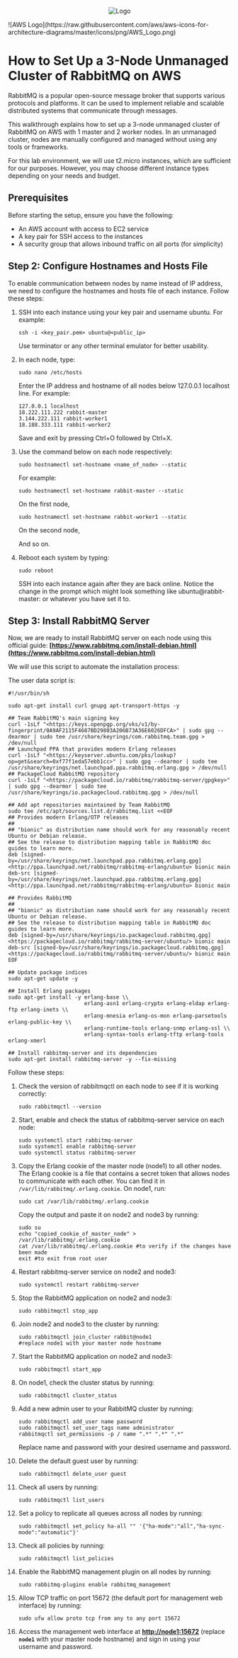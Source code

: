 <p align="center">
  <img src="./rabbitmq_logo_strap.png" alt="Logo">
</p>
![AWS Logo](https://raw.githubusercontent.com/aws/aws-icons-for-architecture-diagrams/master/icons/png/AWS_Logo.png)

<link rel="stylesheet" type="text/css" href="./style.css">



# **How to Set Up a 3-Node Unmanaged Cluster of RabbitMQ on AWS**

RabbitMQ is a popular open-source message broker that supports various protocols and platforms. It can be used to implement reliable and scalable distributed systems that communicate through messages.

This walkthrough explains how to set up a 3-node unmanaged cluster of RabbitMQ on AWS with 1 master and 2 worker nodes. In an unmanaged cluster, nodes are manually configured and managed without using any tools or frameworks.

For this lab environment, we will use t2.micro instances, which are sufficient for our purposes. However, you may choose different instance types depending on your needs and budget.

## **Prerequisites**

Before starting the setup, ensure you have the following:

- An AWS account with access to EC2 service
- A key pair for SSH access to the instances
- A security group that allows inbound traffic on all ports (for simplicity)

## **Step 2: Configure Hostnames and Hosts File**

To enable communication between nodes by name instead of IP address, we need to configure the hostnames and hosts file of each instance. Follow these steps:

1. SSH into each instance using your key pair and username ubuntu. For example:
    
    ```
    ssh -i <key_pair.pem> ubuntu@<public_ip>
    
    ```
    
    Use terminator or any other terminal emulator for better usability.
    
2. In each node, type:
    
    ```
    sudo nano /etc/hosts
    
    ```
    
    Enter the IP address and hostname of all nodes below 127.0.0.1 localhost line. For example:
    
    ```
    127.0.0.1 localhost
    18.222.111.222 rabbit-master
    3.144.222.111 rabbit-worker1
    18.188.333.111 rabbit-worker2
    
    ```
    
    Save and exit by pressing Ctrl+O followed by Ctrl+X.
    
3. Use the command below on each node respectively:
    
    ```
    sudo hostnamectl set-hostname <name_of_node> --static
    
    ```
    
    For example:
    
    ```
    sudo hostnamectl set-hostname rabbit-master --static
    
    ```
    
    On the first node,
    
    ```
    sudo hostnamectl set-hostname rabbit-worker1 --static
    
    ```
    
    On the second node,
    
    And so on.
    
4. Reboot each system by typing:
    
    ```
    sudo reboot
    
    ```
    
    SSH into each instance again after they are back online. Notice the change in the prompt which might look something like ubuntu@rabbit-master: or whatever you have set it to.
    

## **Step 3: Install RabbitMQ Server**

Now, we are ready to install RabbitMQ server on each node using this official guide: **[https://www.rabbitmq.com/install-debian.html](https://www.rabbitmq.com/install-debian.html)**

We will use this script to automate the installation process:

The user data script is:

```
#!/usr/bin/sh

sudo apt-get install curl gnupg apt-transport-https -y

## Team RabbitMQ's main signing key
curl -1sLf "<https://keys.openpgp.org/vks/v1/by-fingerprint/0A9AF2115F4687BD29803A206B73A36E6026DFCA>" | sudo gpg --dearmor | sudo tee /usr/share/keyrings/com.rabbitmq.team.gpg > /dev/null
## Launchpad PPA that provides modern Erlang releases
curl -1sLf "<https://keyserver.ubuntu.com/pks/lookup?op=get&search=0xf77f1eda57ebb1cc>" | sudo gpg --dearmor | sudo tee /usr/share/keyrings/net.launchpad.ppa.rabbitmq.erlang.gpg > /dev/null
## PackageCloud RabbitMQ repository
curl -1sLf "<https://packagecloud.io/rabbitmq/rabbitmq-server/gpgkey>" | sudo gpg --dearmor | sudo tee /usr/share/keyrings/io.packagecloud.rabbitmq.gpg > /dev/null

## Add apt repositories maintained by Team RabbitMQ
sudo tee /etc/apt/sources.list.d/rabbitmq.list <<EOF
## Provides modern Erlang/OTP releases
##
## "bionic" as distribution name should work for any reasonably recent Ubuntu or Debian release.
## See the release to distribution mapping table in RabbitMQ doc guides to learn more.
deb [signed-by=/usr/share/keyrings/net.launchpad.ppa.rabbitmq.erlang.gpg] <http://ppa.launchpad.net/rabbitmq/rabbitmq-erlang/ubuntu> bionic main
deb-src [signed-by=/usr/share/keyrings/net.launchpad.ppa.rabbitmq.erlang.gpg] <http://ppa.launchpad.net/rabbitmq/rabbitmq-erlang/ubuntu> bionic main

## Provides RabbitMQ
##
## "bionic" as distribution name should work for any reasonably recent Ubuntu or Debian release.
## See the release to distribution mapping table in RabbitMQ doc guides to learn more.
deb [signed-by=/usr/share/keyrings/io.packagecloud.rabbitmq.gpg] <https://packagecloud.io/rabbitmq/rabbitmq-server/ubuntu/> bionic main
deb-src [signed-by=/usr/share/keyrings/io.packagecloud.rabbitmq.gpg] <https://packagecloud.io/rabbitmq/rabbitmq-server/ubuntu/> bionic main
EOF

## Update package indices
sudo apt-get update -y

## Install Erlang packages
sudo apt-get install -y erlang-base \\
                        erlang-asn1 erlang-crypto erlang-eldap erlang-ftp erlang-inets \\
                        erlang-mnesia erlang-os-mon erlang-parsetools erlang-public-key \\
                        erlang-runtime-tools erlang-snmp erlang-ssl \\
                        erlang-syntax-tools erlang-tftp erlang-tools erlang-xmerl

## Install rabbitmq-server and its dependencies
sudo apt-get install rabbitmq-server -y --fix-missing

```

Follow these steps:

1. Check the version of rabbitmqctl on each node to see if it is working correctly:
    
    ```
    sudo rabbitmqctl --version
    
    ```
    
2. Start, enable and check the status of rabbitmq-server service on each node:
    
    ```
    sudo systemctl start rabbitmq-server
    sudo systemctl enable rabbitmq-server
    sudo systemctl status rabbitmq-server
    
    ```
    
3. Copy the Erlang cookie of the master node (node1) to all other nodes. The Erlang cookie is a file that contains a secret token that allows nodes to communicate with each other. You can find it in `/var/lib/rabbitmq/.erlang.cookie`. On node1, run:
    
    ```
    sudo cat /var/lib/rabbitmq/.erlang.cookie
    
    ```
    
    Copy the output and paste it on node2 and node3 by running:
    
    ```
    sudo su
    echo "copied_cookie_of_master_node" > /var/lib/rabbitmq/.erlang.cookie
    cat /var/lib/rabbitmq/.erlang.cookie #to verify if the changes have been made
    exit #to exit from root user
    
    ```
    
4. Restart rabbitmq-server service on node2 and node3:
    
    ```
    sudo systemctl restart rabbitmq-server
    
    ```
    
5. Stop the RabbitMQ application on node2 and node3:
    
    ```
    sudo rabbitmqctl stop_app
    
    ```
    
6. Join node2 and node3 to the cluster by running:
    
    ```
    sudo rabbitmqctl join_cluster rabbit@node1
    #replace node1 with your master node hostname
    
    ```
    
7. Start the RabbitMQ application on node2 and node3:
    
    ```
    sudo rabbitmqctl start_app
    
    ```
    
8. On node1, check the cluster status by running:
    
    ```
    sudo rabbitmqctl cluster_status
    
    ```
    
    
    
9. Add a new admin user to your RabbitMQ cluster by running:
    
    ```
    sudo rabbitmqctl add_user name password
    sudo rabbitmqctl set_user_tags name administrator
    rabbitmqctl set_permissions -p / name ".*" ".*" ".*"
    
    ```
    
    Replace name and password with your desired username and password.
    
10. Delete the default guest user by running:
    
    ```
    sudo rabbitmqctl delete_user guest
    
    ```
    
11. Check all users by running:
    
    ```
    sudo rabbitmqctl list_users
    
    ```
    
12. Set a policy to replicate all queues across all nodes by running:
    
    ```
    sudo rabbitmqctl set_policy ha-all "" '{"ha-mode":"all","ha-sync-mode":"automatic"}'
    
    ```
    
13. Check all policies by running:
    
    ```
    sudo rabbitmqctl list_policies
    
    ```
    
14. Enable the RabbitMQ management plugin on all nodes by running:
    
    ```
    sudo rabbitmq-plugins enable rabbitmq_management
    
    ```
    
15. Allow TCP traffic on port 15672 (the default port for management web interface) by running:
    
    ```
    sudo ufw allow proto tcp from any to any port 15672
    
    ```
    
16. Access the management web interface at **[http://node1:15672](http://node1:15672/)** (replace **`node1`** with your master node hostname) and sign in using your username and password.
    


